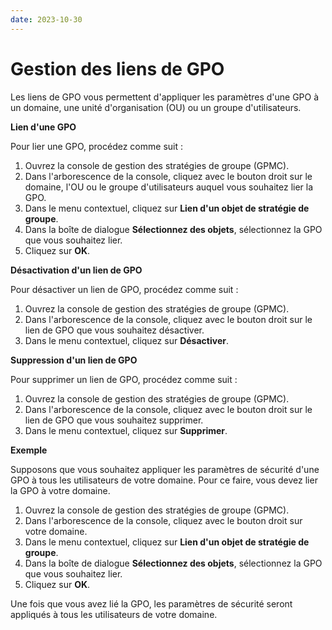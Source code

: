 ```yaml
---
date: 2023-10-30
---
```

# Gestion des liens de GPO

Les liens de GPO vous permettent d'appliquer les paramètres d'une GPO à un domaine, une unité d'organisation (OU) ou un groupe d'utilisateurs.

**Lien d'une GPO**

Pour lier une GPO, procédez comme suit :

1. Ouvrez la console de gestion des stratégies de groupe (GPMC).
2. Dans l'arborescence de la console, cliquez avec le bouton droit sur le domaine, l'OU ou le groupe d'utilisateurs auquel vous souhaitez lier la GPO.
3. Dans le menu contextuel, cliquez sur **Lien d'un objet de stratégie de groupe**.
4. Dans la boîte de dialogue **Sélectionnez des objets**, sélectionnez la GPO que vous souhaitez lier.
5. Cliquez sur **OK**.

**Désactivation d'un lien de GPO**

Pour désactiver un lien de GPO, procédez comme suit :

1. Ouvrez la console de gestion des stratégies de groupe (GPMC).
2. Dans l'arborescence de la console, cliquez avec le bouton droit sur le lien de GPO que vous souhaitez désactiver.
3. Dans le menu contextuel, cliquez sur **Désactiver**.

**Suppression d'un lien de GPO**

Pour supprimer un lien de GPO, procédez comme suit :

1. Ouvrez la console de gestion des stratégies de groupe (GPMC).
2. Dans l'arborescence de la console, cliquez avec le bouton droit sur le lien de GPO que vous souhaitez supprimer.
3. Dans le menu contextuel, cliquez sur **Supprimer**.

**Exemple**

Supposons que vous souhaitez appliquer les paramètres de sécurité d'une GPO à tous les utilisateurs de votre domaine. Pour ce faire, vous devez lier la GPO à votre domaine.

1. Ouvrez la console de gestion des stratégies de groupe (GPMC).
2. Dans l'arborescence de la console, cliquez avec le bouton droit sur votre domaine.
3. Dans le menu contextuel, cliquez sur **Lien d'un objet de stratégie de groupe**.
4. Dans la boîte de dialogue **Sélectionnez des objets**, sélectionnez la GPO que vous souhaitez lier.
5. Cliquez sur **OK**.

Une fois que vous avez lié la GPO, les paramètres de sécurité seront appliqués à tous les utilisateurs de votre domaine.
